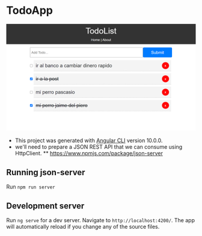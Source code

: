 # TodoApp
![image](todo4.png)
* This project was generated with [Angular CLI](https://github.com/angular/angular-cli) version 10.0.0.
* we'll need to prepare a JSON REST API that we can consume using HttpClient.
** https://www.npmjs.com/package/json-server
## Running json-server
Run `npm run server`

## Development server

Run `ng serve` for a dev server. Navigate to `http://localhost:4200/`. The app will automatically reload if you change any of the source files.
